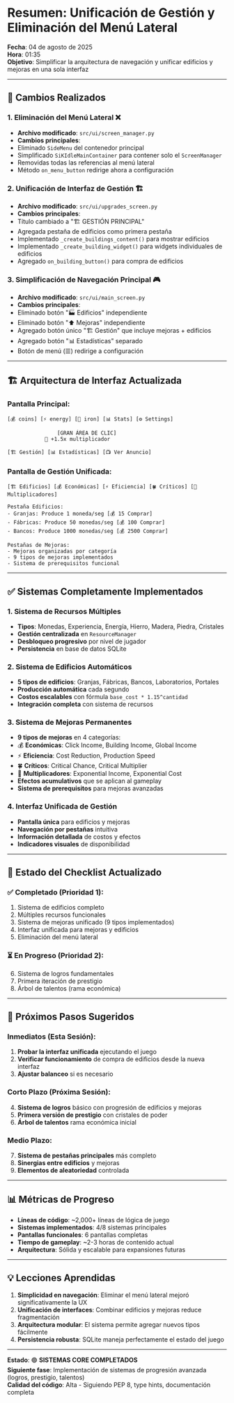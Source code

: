# Resumen: Unificación de Gestión y Eliminación del Menú Lateral

**Fecha**: 04 de agosto de 2025  
**Hora**: 01:35  
**Objetivo**: Simplificar la arquitectura de navegación y unificar edificios y mejoras en una sola interfaz

---

## 🔄 Cambios Realizados

### 1. Eliminación del Menú Lateral ❌
- **Archivo modificado**: `src/ui/screen_manager.py`
- **Cambios principales**:
- Eliminado `SideMenu` del contenedor principal
- Simplificado `SiKIdleMainContainer` para contener solo el `ScreenManager`
- Removidas todas las referencias al menú lateral
- Método `on_menu_button` redirige ahora a configuración

### 2. Unificación de Interfaz de Gestión 🏗️
- **Archivo modificado**: `src/ui/upgrades_screen.py`
- **Cambios principales**:
- Título cambiado a "🏗️ GESTIÓN PRINCIPAL"
- Agregada pestaña de edificios como primera pestaña
- Implementado `_create_buildings_content()` para mostrar edificios
- Implementado `_create_building_widget()` para widgets individuales de edificios
- Agregado `on_building_button()` para compra de edificios

### 3. Simplificación de Navegación Principal 🎮
- **Archivo modificado**: `src/ui/main_screen.py`
- **Cambios principales**:
- Eliminado botón "🏭 Edificios" independiente
- Eliminado botón "⬆️ Mejoras" independiente
- Agregado botón único "🏗️ Gestión" que incluye mejoras + edificios
- Agregado botón "📊 Estadísticas" separado
- Botón de menú (☰) redirige a configuración

---

## 🏗️ Arquitectura de Interfaz Actualizada

### Pantalla Principal:
```
[💰 coins] [⚡ energy] [🔧 iron] [📊 Stats] [⚙️ Settings]
														
				[GRAN ÁREA DE CLIC]                     
			🎯 +1.5x multiplicador                   
														
[🏗️ Gestión] [📊 Estadísticas] [📺 Ver Anuncio]
```

### Pantalla de Gestión Unificada:
```
[🏗️ Edificios] [💰 Económicas] [⚡ Eficiencia] [🍀 Críticos] [🌟 Multiplicadores]

Pestaña Edificios:
- Granjas: Produce 1 moneda/seg [💰 15 Comprar]
- Fábricas: Produce 50 monedas/seg [💰 100 Comprar]
- Bancos: Produce 1000 monedas/seg [💰 2500 Comprar]

Pestañas de Mejoras:
- Mejoras organizadas por categoría
- 9 tipos de mejoras implementados
- Sistema de prerequisitos funcional
```

---

## ✅ Sistemas Completamente Implementados

### 1. Sistema de Recursos Múltiples
- **Tipos**: Monedas, Experiencia, Energía, Hierro, Madera, Piedra, Cristales
- **Gestión centralizada** en `ResourceManager`
- **Desbloqueo progresivo** por nivel de jugador
- **Persistencia** en base de datos SQLite

### 2. Sistema de Edificios Automáticos
- **5 tipos de edificios**: Granjas, Fábricas, Bancos, Laboratorios, Portales
- **Producción automática** cada segundo
- **Costos escalables** con fórmula `base_cost * 1.15^cantidad`
- **Integración completa** con sistema de recursos

### 3. Sistema de Mejoras Permanentes
- **9 tipos de mejoras** en 4 categorías:
- 💰 **Económicas**: Click Income, Building Income, Global Income
- ⚡ **Eficiencia**: Cost Reduction, Production Speed
- 🍀 **Críticos**: Critical Chance, Critical Multiplier
- 🌟 **Multiplicadores**: Exponential Income, Exponential Cost
- **Efectos acumulativos** que se aplican al gameplay
- **Sistema de prerequisitos** para mejoras avanzadas

### 4. Interfaz Unificada de Gestión
- **Pantalla única** para edificios y mejoras
- **Navegación por pestañas** intuitiva
- **Información detallada** de costos y efectos
- **Indicadores visuales** de disponibilidad

---

## 🎯 Estado del Checklist Actualizado

### ✅ Completado (Prioridad 1):
1. Sistema de edificios completo
2. Múltiples recursos funcionales  
3. Sistema de mejoras unificado (9 tipos implementados)
4. Interfaz unificada para mejoras y edificios
5. Eliminación del menú lateral

### ⏳ En Progreso (Prioridad 2):
6. Sistema de logros fundamentales
7. Primera iteración de prestigio
8. Árbol de talentos (rama económica)

---

## 🚀 Próximos Pasos Sugeridos

### Inmediatos (Esta Sesión):
1. **Probar la interfaz unificada** ejecutando el juego
2. **Verificar funcionamiento** de compra de edificios desde la nueva interfaz
3. **Ajustar balanceo** si es necesario

### Corto Plazo (Próxima Sesión):
4. **Sistema de logros** básico con progresión de edificios y mejoras
5. **Primera versión de prestigio** con cristales de poder
6. **Árbol de talentos** rama económica inicial

### Medio Plazo:
7. **Sistema de pestañas principales** más completo
8. **Sinergias entre edificios** y mejoras
9. **Elementos de aleatoriedad** controlada

---

## 📊 Métricas de Progreso

- **Líneas de código**: ~2,000+ líneas de lógica de juego
- **Sistemas implementados**: 4/8 sistemas principales
- **Pantallas funcionales**: 6 pantallas completas
- **Tiempo de gameplay**: ~2-3 horas de contenido actual
- **Arquitectura**: Sólida y escalable para expansiones futuras

---

## 💡 Lecciones Aprendidas

1. **Simplicidad en navegación**: Eliminar el menú lateral mejoró significativamente la UX
2. **Unificación de interfaces**: Combinar edificios y mejoras reduce fragmentación
3. **Arquitectura modular**: El sistema permite agregar nuevos tipos fácilmente
4. **Persistencia robusta**: SQLite maneja perfectamente el estado del juego

---

**Estado**: 🟢 **SISTEMAS CORE COMPLETADOS**  
**Siguiente fase**: Implementación de sistemas de progresión avanzada (logros, prestigio, talentos)  
**Calidad del código**: Alta - Siguiendo PEP 8, type hints, documentación completa
